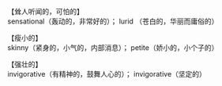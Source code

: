 【耸人听闻的，可怕的】    
sensational（轰动的，非常好的）；       lurid （苍白的，华丽而庸俗的）            

【瘦小的】   
skinny（紧身的，小气的，内部消息）；   petite（娇小的，小个子的）     

【强壮的】   
invigorative（有精神的，鼓舞人心的）；  invigorative（坚定的）     

